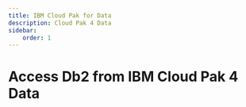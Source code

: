 ```yaml
---
title: IBM Cloud Pak for Data
description: Cloud Pak 4 Data
sidebar:
    order: 1
---
```


# Access Db2 from IBM Cloud Pak 4 Data
